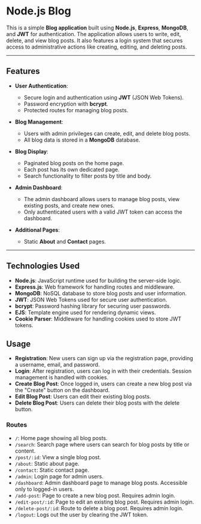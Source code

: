 # Node.js Blog

This is a simple **Blog application** built using **Node.js**, **Express**, **MongoDB**, and **JWT** for authentication. The application allows users to write, edit, delete, and view blog posts. It also features a login system that secures access to administrative actions like creating, editing, and deleting posts.


---


## Features

- **User Authentication**:
  - Secure login and authentication using **JWT** (JSON Web Tokens).
  - Password encryption with **bcrypt**.
  - Protected routes for managing blog posts.

- **Blog Management**:
  - Users with admin privileges can create, edit, and delete blog posts.
  - All blog data is stored in a **MongoDB** database.

- **Blog Display**:
  - Paginated blog posts on the home page.
  - Each post has its own dedicated page.
  - Search functionality to filter posts by title and body.

- **Admin Dashboard**:
  - The admin dashboard allows users to manage blog posts, view existing posts, and create new ones.
  - Only authenticated users with a valid JWT token can access the dashboard.

- **Additional Pages**:
  - Static **About** and **Contact** pages.

---

## Technologies Used

- **Node.js**: JavaScript runtime used for building the server-side logic.
- **Express.js**: Web framework for handling routes and middleware.
- **MongoDB**: NoSQL database to store blog posts and user information.
- **JWT**: JSON Web Tokens used for secure user authentication.
- **bcrypt**: Password hashing library for securing user passwords.
- **EJS**: Template engine used for rendering dynamic views.
- **Cookie Parser**: Middleware for handling cookies used to store JWT tokens.


## Usage

- **Registration**: New users can sign up via the registration page, providing a username, email, and password.
- **Login**: After registration, users can log in with their credentials. Session management is handled with cookies.
- **Create Blog Post**: Once logged in, users can create a new blog post via the "Create" button on the dashboard.
- **Edit Blog Post**: Users can edit their existing blog posts.
- **Delete Blog Post**: Users can delete their blog posts with the delete button.

### Routes

- `/`: Home page showing all blog posts.
- `/search`: Search page where users can search for blog posts by title or content.
- `/post/:id`: View a single blog post.
- `/about`: Static about page.
- `/contact`: Static contact page.
- `/admin`: Login page for admin users.
- `/dashboard`: Admin dashboard page to manage blog posts. Accessible only to logged-in users.
- `/add-post`: Page to create a new blog post. Requires admin login.
- `/edit-post/:id`: Page to edit an existing blog post. Requires admin login.
- `/delete-post/:id`: Route to delete a blog post. Requires admin login.
- `/logout`: Logs out the user by clearing the JWT token.


